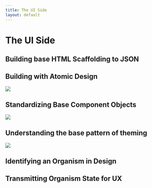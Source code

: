 ```yaml
---
title: The UI Side
layout: default
---
```

# The UI Side

## Building base HTML Scaffolding to JSON

## Building with Atomic Design

<img src="{{ '/assets/img/atomic-design.png' | relative_url }}">

## Standardizing Base Component Objects
<img src="{{ '/assets/img/css-components.webp' | relative_url }}">

## Understanding the base pattern of theming

<img src="{{ '/assets/img/css-theme.webp' | relative_url }}">

## Identifying an Organism in Design 

## Transmitting Organism State for UX

